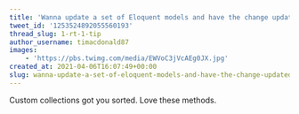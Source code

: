 ```yaml
---
title: 'Wanna update a set of Eloquent models and have the change updated in the database and in your in-memory instances, but don''t wanna incur a database query for *each* model?'
tweet_id: '1253524892055560193'
thread_slug: 1-rt-1-tip
author_username: timacdonald87
images:
    - 'https://pbs.twimg.com/media/EWVoC3jVcAEg0JX.jpg'
created_at: 2021-04-06T16:07:49+00:00
slug: wanna-update-a-set-of-eloquent-models-and-have-the-change-updated-in-the-database-and-in-your-in-memory-instances-but-dont-wanna-incur-a-database-query-for-each-model
---
```


Custom collections got you sorted. Love these methods.
